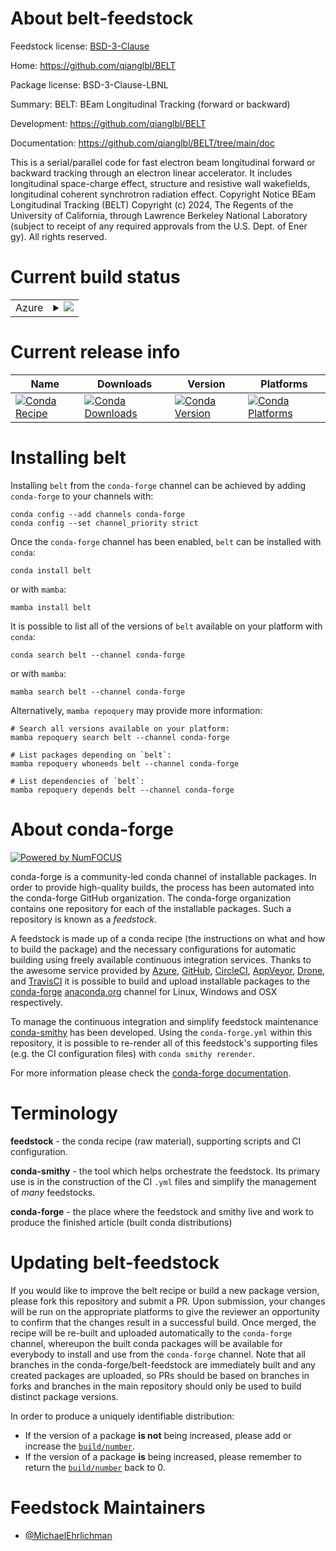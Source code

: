 About belt-feedstock
====================

Feedstock license: [BSD-3-Clause](https://github.com/conda-forge/belt-feedstock/blob/main/LICENSE.txt)

Home: https://github.com/qianglbl/BELT

Package license: BSD-3-Clause-LBNL

Summary: BELT: BEam Longitudinal Tracking (forward or backward)

Development: https://github.com/qianglbl/BELT

Documentation: https://github.com/qianglbl/BELT/tree/main/doc

This is a serial/parallel code for fast electron beam longitudinal
forward or backward tracking through an electron linear accelerator.
It includes longitudinal space-charge effect, structure and
resistive wall wakefields, longitudinal coherent synchrotron
radiation effect.
Copyright Notice
BEam Longitudinal Tracking (BELT) Copyright (c) 2024,
The Regents of the University of California,
through Lawrence Berkeley National Laboratory (subject to receipt of
any required approvals from the U.S. Dept. of Ener gy). All rights reserved.


Current build status
====================


<table>
    
  <tr>
    <td>Azure</td>
    <td>
      <details>
        <summary>
          <a href="https://dev.azure.com/conda-forge/feedstock-builds/_build/latest?definitionId=23868&branchName=main">
            <img src="https://dev.azure.com/conda-forge/feedstock-builds/_apis/build/status/belt-feedstock?branchName=main">
          </a>
        </summary>
        <table>
          <thead><tr><th>Variant</th><th>Status</th></tr></thead>
          <tbody><tr>
              <td>linux_64</td>
              <td>
                <a href="https://dev.azure.com/conda-forge/feedstock-builds/_build/latest?definitionId=23868&branchName=main">
                  <img src="https://dev.azure.com/conda-forge/feedstock-builds/_apis/build/status/belt-feedstock?branchName=main&jobName=linux&configuration=linux%20linux_64_" alt="variant">
                </a>
              </td>
            </tr>
          </tbody>
        </table>
      </details>
    </td>
  </tr>
</table>

Current release info
====================

| Name | Downloads | Version | Platforms |
| --- | --- | --- | --- |
| [![Conda Recipe](https://img.shields.io/badge/recipe-belt-green.svg)](https://anaconda.org/conda-forge/belt) | [![Conda Downloads](https://img.shields.io/conda/dn/conda-forge/belt.svg)](https://anaconda.org/conda-forge/belt) | [![Conda Version](https://img.shields.io/conda/vn/conda-forge/belt.svg)](https://anaconda.org/conda-forge/belt) | [![Conda Platforms](https://img.shields.io/conda/pn/conda-forge/belt.svg)](https://anaconda.org/conda-forge/belt) |

Installing belt
===============

Installing `belt` from the `conda-forge` channel can be achieved by adding `conda-forge` to your channels with:

```
conda config --add channels conda-forge
conda config --set channel_priority strict
```

Once the `conda-forge` channel has been enabled, `belt` can be installed with `conda`:

```
conda install belt
```

or with `mamba`:

```
mamba install belt
```

It is possible to list all of the versions of `belt` available on your platform with `conda`:

```
conda search belt --channel conda-forge
```

or with `mamba`:

```
mamba search belt --channel conda-forge
```

Alternatively, `mamba repoquery` may provide more information:

```
# Search all versions available on your platform:
mamba repoquery search belt --channel conda-forge

# List packages depending on `belt`:
mamba repoquery whoneeds belt --channel conda-forge

# List dependencies of `belt`:
mamba repoquery depends belt --channel conda-forge
```


About conda-forge
=================

[![Powered by
NumFOCUS](https://img.shields.io/badge/powered%20by-NumFOCUS-orange.svg?style=flat&colorA=E1523D&colorB=007D8A)](https://numfocus.org)

conda-forge is a community-led conda channel of installable packages.
In order to provide high-quality builds, the process has been automated into the
conda-forge GitHub organization. The conda-forge organization contains one repository
for each of the installable packages. Such a repository is known as a *feedstock*.

A feedstock is made up of a conda recipe (the instructions on what and how to build
the package) and the necessary configurations for automatic building using freely
available continuous integration services. Thanks to the awesome service provided by
[Azure](https://azure.microsoft.com/en-us/services/devops/), [GitHub](https://github.com/),
[CircleCI](https://circleci.com/), [AppVeyor](https://www.appveyor.com/),
[Drone](https://cloud.drone.io/welcome), and [TravisCI](https://travis-ci.com/)
it is possible to build and upload installable packages to the
[conda-forge](https://anaconda.org/conda-forge) [anaconda.org](https://anaconda.org/)
channel for Linux, Windows and OSX respectively.

To manage the continuous integration and simplify feedstock maintenance
[conda-smithy](https://github.com/conda-forge/conda-smithy) has been developed.
Using the ``conda-forge.yml`` within this repository, it is possible to re-render all of
this feedstock's supporting files (e.g. the CI configuration files) with ``conda smithy rerender``.

For more information please check the [conda-forge documentation](https://conda-forge.org/docs/).

Terminology
===========

**feedstock** - the conda recipe (raw material), supporting scripts and CI configuration.

**conda-smithy** - the tool which helps orchestrate the feedstock.
                   Its primary use is in the construction of the CI ``.yml`` files
                   and simplify the management of *many* feedstocks.

**conda-forge** - the place where the feedstock and smithy live and work to
                  produce the finished article (built conda distributions)


Updating belt-feedstock
=======================

If you would like to improve the belt recipe or build a new
package version, please fork this repository and submit a PR. Upon submission,
your changes will be run on the appropriate platforms to give the reviewer an
opportunity to confirm that the changes result in a successful build. Once
merged, the recipe will be re-built and uploaded automatically to the
`conda-forge` channel, whereupon the built conda packages will be available for
everybody to install and use from the `conda-forge` channel.
Note that all branches in the conda-forge/belt-feedstock are
immediately built and any created packages are uploaded, so PRs should be based
on branches in forks and branches in the main repository should only be used to
build distinct package versions.

In order to produce a uniquely identifiable distribution:
 * If the version of a package **is not** being increased, please add or increase
   the [``build/number``](https://docs.conda.io/projects/conda-build/en/latest/resources/define-metadata.html#build-number-and-string).
 * If the version of a package **is** being increased, please remember to return
   the [``build/number``](https://docs.conda.io/projects/conda-build/en/latest/resources/define-metadata.html#build-number-and-string)
   back to 0.

Feedstock Maintainers
=====================

* [@MichaelEhrlichman](https://github.com/MichaelEhrlichman/)

